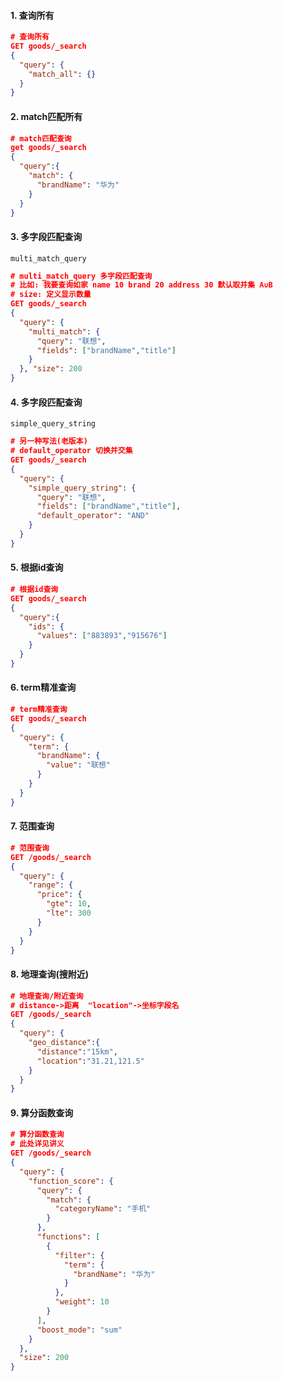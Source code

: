 #### 1. 查询所有

```json
# 查询所有
GET goods/_search
{
  "query": {
    "match_all": {}
  }
}
```

#### 2. match匹配所有

```json
# match匹配查询
get goods/_search
{
  "query":{
    "match": {
      "brandName": "华为"
    }
  }
}
```

#### 3. 多字段匹配查询
`multi_match_query`
```json
# multi_match_query 多字段匹配查询
# 比如: 我要查询如家 name 10 brand 20 address 30 默认取并集 A∪B
# size: 定义显示数量
GET goods/_search
{
  "query": {
    "multi_match": {
      "query": "联想",
      "fields": ["brandName","title"]
    }
  }, "size": 200
}
```

#### 4. 多字段匹配查询
`simple_query_string`
```json
# 另一种写法(老版本)
# default_operator 切换并交集
GET goods/_search
{
  "query": {
    "simple_query_string": {
      "query": "联想",
      "fields": ["brandName","title"],
      "default_operator": "AND"
    }
  }
}
```

#### 5. 根据id查询
```json
# 根据id查询
GET goods/_search
{
  "query":{
    "ids": {
      "values": ["883893","915676"]
    }
  }
}
```

####  6. term精准查询
```json
# term精准查询
GET goods/_search
{
  "query": {
    "term": {
      "brandName": {
        "value": "联想"
      }
    }
  }
}
```

#### 7. 范围查询
```json
# 范围查询
GET /goods/_search
{
  "query": {
    "range": {
      "price": {
        "gte": 10,
        "lte": 300
      }
    }
  }
}
```

#### 8. 地理查询(搜附近)
```json
# 地理查询/附近查询
# distance->距离  "location"->坐标字段名
GET /goods/_search
{
  "query": {
    "geo_distance":{
      "distance":"15km",
      "location":"31.21,121.5"
    }
  }
}
```

#### 9. 算分函数查询

```json
# 算分函数查询
# 此处详见讲义
GET /goods/_search
{
  "query": {
    "function_score": {
      "query": {
        "match": {
          "categoryName": "手机"
        }
      },
      "functions": [
        {
          "filter": {
            "term": {
              "brandName": "华为"
            }
          },
          "weight": 10
        }
      ],
      "boost_mode": "sum"
    }
  },
  "size": 200
}

```






